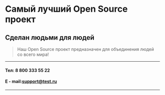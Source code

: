 # Самый лучший Open Source проект

## Сделан людьми для людей

> Наш Open Source проект предназначен для объединения людей со всего мира!

----------
#### Тел: 8 800 333 55 22
#### E - mail:support@test.ru
---------